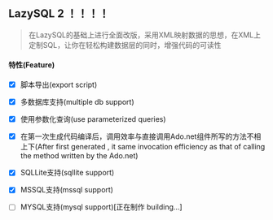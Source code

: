 ## LazySQL 2 ！！！！

> 在LazySQL的基础上进行全面改版，采用XML映射数据的思想，在XML上定制SQL，让你在轻松构建数据层的同时，增强代码的可读性

#### 特性(Feature)

- [x] 脚本导出(export script)
- [x] 多数据库支持(multiple db support)
- [x] 使用参数化查询(use parameterized queries)
- [x] 在第一次生成代码编译后，调用效率与直接调用Ado.net组件所写的方法不相上下(After first generated , it same invocation efficiency as that of calling the method written by the Ado.net)
- [x] SQLLite支持(sqllite support)
- [x] MSSQL支持(mssql support)
- [ ] MYSQL支持(mysql support)[正在制作  building...]


